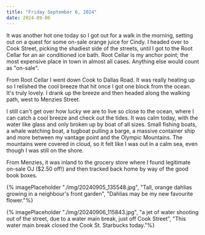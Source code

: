 ```yaml
---
title: "Friday September 6, 2024"
date: 2024-09-06
---
```

It was another hot one today so I got out for a walk in the morning, setting out on a quest for some on-sale orange juice for Cindy.  I headed over to Cook Street, picking the shadiest side of the streets, until I got to the Root Cellar for an air conditioned ice bath.  Root Cellar is my anchor point; the most expensive place in town in almost all cases.  Anything else would count as "on-sale".

From Root Cellar I went down Cook to Dallas Road.  It was really heating up so I relished the cool breeze that hit once I got one block from the ocean.  It's truly lovely.  I drank up the breeze and then headed along the walking path, west to Menzies Street.

I still can't get over how lucky we are to live so close to the ocean, where I can catch a cool breeze and check out the tides.  It was calm today, with the water like glass and only broken up by boat of all sizes.  Small fishing boats, a whale watching boat, a tugboat pulling a barge, a massive container ship and more between my vantage point and the Olympic Mountains.  The mountains were covered in cloud, so it felt like I was out in a calm sea, even though I was still on the shore.

From Menzies, it was inland to the grocery store where I found legitimate on-sale OJ ($2.50 off!) and then tracked back home by way of the good book boxes.  

{% imagePlaceholder "./img/20240905_135548.jpg", "Tall, orange dahlias growing in a neighbour's front garden", "Dahlias may be my new favourite flower."%}

{% imagePlaceholder "./img/20240906_115843.jpg", "a jet of water shooting out of the street, due to a water main break, just off Cook Street", "This water main break closed the Cook St. Starbucks today."%}